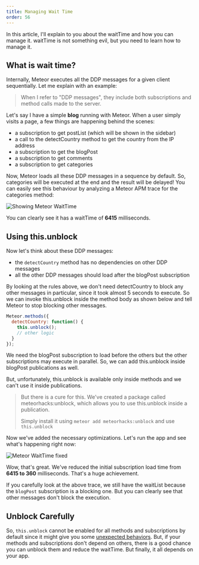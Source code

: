 ```yaml
---
title: Managing Wait Time
order: 56
---
```


 In this article, I'll explain to you about the waitTime and how you can manage it. waitTime is not something evil, but you need to learn how to manage it.

## What is wait time?

Internally, Meteor executes all the DDP messages for a given client sequentially. Let me explain with an example:

> When I refer to "DDP messages", they include both subscriptions and method calls made to the server.

Let's say I have a simple **blog** running with Meteor. When a user simply visits a page, a few things are happening behind the scenes:

* a subscription to get postList (which will be shown in the sidebar)
* a call to the detectCountry method to get the country from the IP address
* a subscription to get the blogPost
* a subscription to get comments
* a subscription to get categories

Now, Meteor loads all these DDP messages in a sequence by default. So, categories will be executed at the end and the result will be delayed!
You can easily see this behaviour by analyzing a Meteor APM trace for the categories method:

![Showing Meteor WaitTime](https://cldup.com/CBdwsq8BYo.png)

You can clearly see it has a waitTime of **6415** milliseconds.

## Using this.unblock

Now let's think about these DDP messages:

* the `detectCountry` method has no dependencies on other DDP messages
* all the other DDP messages should load after the blogPost subscription

By looking at the rules above, we don't need detectCountry to block any other messages in particular, since it took almost 5 seconds to execute.
So we can invoke this.unblock inside the method body as shown below and tell Meteor to stop blocking other messages.

~~~js
Meteor.methods({
  detectCountry: function() {
    this.unblock();
    // other logic
  }
});
~~~

We need the blogPost subscription to load before the others but the other subscriptions may execute in parallel. So, we can add this.unblock inside blogPost publications as well.

But, unfortunately, this.unblock is available only inside methods and we can't use it inside publications.

> But there is a cure for this. We've created a package called meteorhacks:unblock, which allows you to use this.unblock inside a publication.
>
> Simply install it using `meteor add meteorhacks:unblock` and use `this.unblock`

Now we've added the necessary optimizations. Let's run the app and see what's happening right now:

![Meteor WaitTime fixed](https://cldup.com/Zt3IGxMD0n.png)

Wow, that's great. We've reduced the initial subscription load time from **6415 to 360** milliseconds. That's a huge achievement.

If you carefully look at the above trace, we still have the waitList because the `blogPost` subscription is a blocking one. But you can clearly see that other messages don't block the execution.

## Unblock Carefully

So, `this.unblock` cannot be enabled for all methods and subscriptions by default since it might give you some [unexpected behaviors](https://meteorhacks.com/understanding-meteor-wait-time-and-this-unblock.html#why-thisunblock-does-not-always-work). But, if your methods and subscriptions don't depend on others, there is a good chance you can unblock them and reduce the waitTime. But finally, it all depends on your app.
